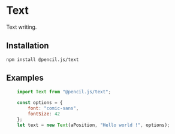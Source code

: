 # Text

Text writing.


## Installation

    npm install @pencil.js/text


## Examples

```js
    import Text from "@pencil.js/text";
    
    const options = {
        font: "comic-sans",
        fontSize: 42
    };
    let text = new Text(aPosition, "Hello world !", options);
```
